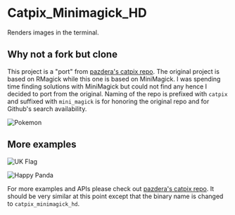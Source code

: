# Catpix_Minimagick_HD

Renders images in the terminal.

## Why not a fork but clone
This project is a "port" from [pazdera's catpix repo](https://github.com/pazdera/catpix).
The original project is based on RMagick while this one is based on MiniMagick. I was spending
time finding solutions with MiniMagick but could not find any hence I decided to port from the
original. Naming of the repo is prefixed with `catpix` and suffixed with `mini_magick` is for
honoring the original repo and for Github's search availability.

![Pokemon](http://radek.io/assets/images/posts/catpix/pokemon.png)

## More examples

![UK Flag](http://radek.io/assets/images/posts/catpix/flag.png)

![Happy Panda](http://radek.io/assets/images/posts/catpix/panda.png)

For more examples and APIs please check out [pazdera's catpix repo](https://github.com/pazdera/catpix). It should be very similar at this point except that the binary name is changed to `catpix_minimagick_hd`.
